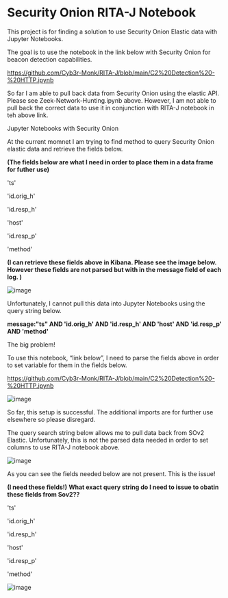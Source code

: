 # Security Onion RITA-J Notebook

This project is for finding a solution to use Security Onion Elastic data with Jupyter Notebooks. 

The goal is to use the notebook in the link below with Security Onion for beacon detection capabilities. 

https://github.com/Cyb3r-Monk/RITA-J/blob/main/C2%20Detection%20-%20HTTP.ipynb 

So far I am able to pull back data from Security Onion using the elastic API. Please see Zeek-Network-Hunting.ipynb above. However, I am not able to pull back the correct data to use it in conjunction with RITA-J notebook in teh above link.



Jupyter Notebooks with Security Onion

At the current momnet I am trying to find method to query Security Onion elastic data and retrieve the fields below.


**(The fields below are what I need in order to place them in a data frame for futher use)**

'ts'

'id.orig_h'

'id.resp_h'

'host'

'id.resp_p'

'method'

**(I can retrieve these fields above in Kibana. Please see the image below. However these fields are not parsed but with in the message field of each log. )**


![image](https://user-images.githubusercontent.com/70167373/146839611-e793d651-9e41-4544-a31c-ec83d913b348.png)


Unfortunately, I cannot pull this data into Jupyter Notebooks using the query string below.

**message:"ts" AND 'id.orig_h' AND 'id.resp_h' AND 'host' AND 'id.resp_p' AND 'method'**

The big problem! 

To use this notebook, “link below”, I need to parse the fields above in order to set variable for them in the fields below.

https://github.com/Cyb3r-Monk/RITA-J/blob/main/C2%20Detection%20-%20HTTP.ipynb

![image](https://user-images.githubusercontent.com/70167373/146839670-30a92416-c4c8-4c73-a98d-a3d23199dd25.png)

So far, this setup is successful. The additional imports are for further use elsewhere so please disregard.

The query search string below allows me to pull data back from SOv2 Elastic. Unfortunately, this is not the parsed data needed in order to set columns to use RITA-J notebook 
above.


![image](https://user-images.githubusercontent.com/70167373/146839716-48fa7b07-1c35-450b-b71b-4904cc8f9869.png)

As you can see the fields needed below are not present. This is the issue!

**(I need these fields!)** **What exact query string do I need to issue to obatin these fields from Sov2??**

'ts'

'id.orig_h'

'id.resp_h'

'host'

'id.resp_p'

'method'

![image](https://user-images.githubusercontent.com/70167373/146839745-8bc58746-5eac-4f1f-b899-00b0411be553.png)





